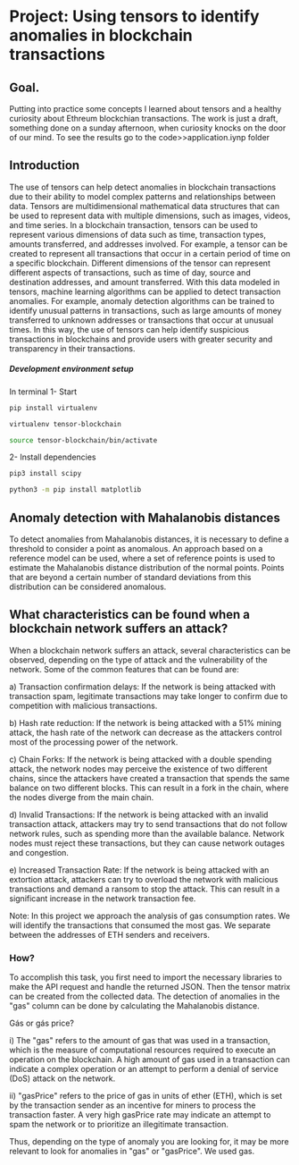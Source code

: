 # Project: Using tensors to identify anomalies in blockchain transactions

## Goal.
Putting into practice some concepts I learned about tensors and a healthy curiosity about Ethreum blockchian transactions. The work is just a draft, something done on a sunday afternoon, when curiosity knocks on the door of our mind. To see the results go to the code>>application.iynp folder


## Introduction
The use of tensors can help detect anomalies in blockchain transactions due to their ability to model complex patterns and relationships between data.
Tensors are multidimensional mathematical data structures that can be used to represent data with multiple dimensions, such as images, videos, and time series. In a blockchain transaction, tensors can be used to represent various dimensions of data such as time, transaction types, amounts transferred, and addresses involved.
For example, a tensor can be created to represent all transactions that occur in a certain period of time on a specific blockchain. Different dimensions of the tensor can represent different aspects of transactions, such as time of day, source and destination addresses, and amount transferred.
With this data modeled in tensors, machine learning algorithms can be applied to detect transaction anomalies. For example, anomaly detection algorithms can be trained to identify unusual patterns in transactions, such as large amounts of money transferred to unknown addresses or transactions that occur at unusual times.
In this way, the use of tensors can help identify suspicious transactions in blockchains and provide users with greater security and transparency in their transactions.

##### Development environment setup
In terminal 
1- Start

```sh
pip install virtualenv
```

```sh
virtualenv tensor-blockchain
```
```sh 
source tensor-blockchain/bin/activate
```

2- Install dependencies
```sh
pip3 install scipy
```
```sh
python3 -m pip install matplotlib
```

## Anomaly detection with Mahalanobis distances
To detect anomalies from Mahalanobis distances, it is necessary to define a threshold to consider a point as anomalous. An approach based on a reference model can be used, where a set of reference points is used to estimate the Mahalanobis distance distribution of the normal points. Points that are beyond a certain number of standard deviations from this distribution can be considered anomalous.


## What characteristics can be found when a blockchain network suffers an attack?

When a blockchain network suffers an attack, several characteristics can be observed, depending on the type of attack and the vulnerability of the network. Some of the common features that can be found are:

a) Transaction confirmation delays: If the network is being attacked with transaction spam, legitimate transactions may take longer to confirm due to competition with malicious transactions.

b) Hash rate reduction: If the network is being attacked with a 51% mining attack, the hash rate of the network can decrease as the attackers control most of the processing power of the network.

c) Chain Forks: If the network is being attacked with a double spending attack, the network nodes may perceive the existence of two different chains, since the attackers have created a transaction that spends the same balance on two different blocks. This can result in a fork in the chain, where the nodes diverge from the main chain.

d) Invalid Transactions: If the network is being attacked with an invalid transaction attack, attackers may try to send transactions that do not follow network rules, such as spending more than the available balance. Network nodes must reject these transactions, but they can cause network outages and congestion.

e) Increased Transaction Rate: If the network is being attacked with an extortion attack, attackers can try to overload the network with malicious transactions and demand a ransom to stop the attack. This can result in a significant increase in the network transaction fee.

Note: In this project we approach the analysis of gas consumption rates. We will identify the transactions that consumed the most gas. We separate between the addresses of ETH senders and receivers.


### How?
To accomplish this task, you first need to import the necessary libraries to make the API request and handle the returned JSON. Then the tensor matrix can be created from the collected data. The detection of anomalies in the "gas" column can be done by calculating the Mahalanobis distance.

Gás or gás price?

i) The "gas" refers to the amount of gas that was used in a transaction, which is the measure of computational resources required to execute an operation on the blockchain. A high amount of gas used in a transaction can indicate a complex operation or an attempt to perform a denial of service (DoS) attack on the network.

ii) "gasPrice" refers to the price of gas in units of ether (ETH), which is set by the transaction sender as an incentive for miners to process the transaction faster. A very high gasPrice rate may indicate an attempt to spam the network or to prioritize an illegitimate transaction.

Thus, depending on the type of anomaly you are looking for, it may be more relevant to look for anomalies in "gas" or "gasPrice". We used gas. 









 

